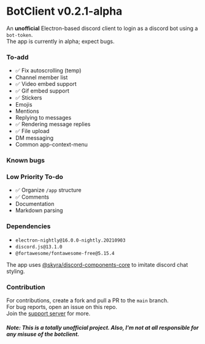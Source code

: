 # BotClient v0.2.1-alpha
An **unofficial** Electron-based discord client to login as a discord bot using a `bot-token`. <br>
The app is currently in alpha; expect bugs.

### To-add
* ✅ Fix autoscrolling (temp)
* Channel member list
* ✅ Video embed support
* ✅ Gif embed support
* ✅ Stickers
* Emojis
* Mentions
* Replying to messages
* ✅ Rendering message replies
* ✅ File upload
* DM messaging
* Common app-context-menu

### Known bugs

### Low Priority To-do
* ✅ Organize `/app` structure
* ✅ Comments
* Documentation
* Markdown parsing

### Dependencies
* `electron-nightly@16.0.0-nightly.20210903`
* `discord.js@13.1.0`
* `@fortawesome/fontawesome-free@5.15.4`

The app uses [@skyra/discord-components-core](https://github.com/skyra-project/discord-components/) to imitate discord chat styling.

### Contribution
For contributions, create a fork and pull a PR to the `main` branch. <br>
For bug reports, open an issue on this repo. <br>
Join the [support server](https://discord.gg/rJ9v3P6tXW) for more.

##### Note: This is a totally unofficial project. Also, I'm not at all responsible for any misuse of the botclient.